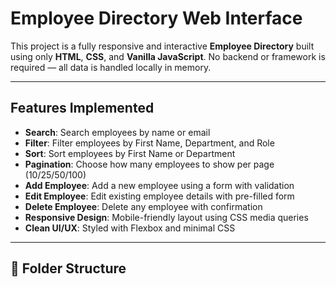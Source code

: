 # Employee Directory Web Interface

This project is a fully responsive and interactive **Employee Directory** built using only **HTML**, **CSS**, and **Vanilla JavaScript**. No backend or framework is required — all data is handled locally in memory.

---

## Features Implemented

-  **Search**: Search employees by name or email
-  **Filter**: Filter employees by First Name, Department, and Role
-  **Sort**: Sort employees by First Name or Department
-  **Pagination**: Choose how many employees to show per page (10/25/50/100)
-  **Add Employee**: Add a new employee using a form with validation
-  **Edit Employee**: Edit existing employee details with pre-filled form
-  **Delete Employee**: Delete any employee with confirmation
-  **Responsive Design**: Mobile-friendly layout using CSS media queries
-  **Clean UI/UX**: Styled with Flexbox and minimal CSS

---

## 📁 Folder Structure
